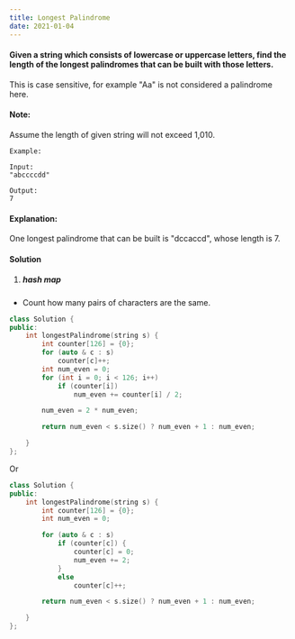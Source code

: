 ```yaml
---
title: Longest Palindrome
date: 2021-01-04
---
```

#### Given a string which consists of lowercase or uppercase letters, find the length of the longest palindromes that can be built with those letters.

This is case sensitive, for example "Aa" is not considered a palindrome here.

#### Note:
Assume the length of given string will not exceed 1,010.

```
Example:

Input:
"abccccdd"

Output:
7
```

#### Explanation:
One longest palindrome that can be built is "dccaccd", whose length is 7.


#### Solution

1. ##### hash map

- Count how many pairs of characters are the same.

```cpp
class Solution {
public:
    int longestPalindrome(string s) {
        int counter[126] = {0};
        for (auto & c : s)
            counter[c]++;
        int num_even = 0;
        for (int i = 0; i < 126; i++)
            if (counter[i])
                num_even += counter[i] / 2;

        num_even = 2 * num_even;

        return num_even < s.size() ? num_even + 1 : num_even;

    }
};
```

Or

```cpp
class Solution {
public:
    int longestPalindrome(string s) {
        int counter[126] = {0};
        int num_even = 0;

        for (auto & c : s)
            if (counter[c]) {
                counter[c] = 0;
                num_even += 2;
            }
            else
                counter[c]++;

        return num_even < s.size() ? num_even + 1 : num_even;

    }
};
```